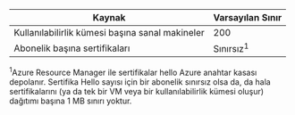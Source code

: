 | Kaynak | Varsayılan Sınır |
| --- | --- |
| Kullanılabilirlik kümesi başına sanal makineler | 200 |
| Abonelik başına sertifikaları |Sınırsız<sup>1</sup> |

<sup>1</sup>Azure Resource Manager ile sertifikalar hello Azure anahtar kasası depolanır. Sertifika Hello sayısı için bir abonelik sınırsız olsa da, da hala sertifikalarını (ya da tek bir VM veya bir kullanılabilirlik kümesi oluşur) dağıtımı başına 1 MB sınırı yoktur.

